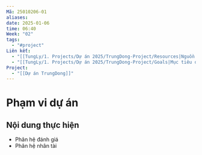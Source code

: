 ```yaml
---
Mã: 25010206-01
aliases: 
date: 2025-01-06
time: 06:40
Week: "02"
tags:
  - "#project"
Liên kết:
  - "[[TungLy/1. Projects/Dự án 2025/TrungDong-Project/Resources|Nguồn lực dự án]]"
  - "[[TungLy/1. Projects/Dự án 2025/TrungDong-Project/Goals|Mục tiêu dự án]]"
Project:
  - "[[Dự án TrungDong]]"
---
```

# Phạm vi dự án

## Nội dung thực hiện
- Phân hệ đánh giá
- Phân hệ nhân tài


